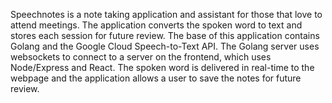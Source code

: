 Speechnotes is a note taking application and assistant for those that love to attend meetings. The application converts the spoken word to text and stores each session for future review. The base of this application contains Golang and the Google Cloud Speech-to-Text API. The Golang server uses websockets to connect to a server on the frontend, which uses Node/Express and React. The spoken word is delivered in real-time to the webpage and the application allows a user to save the notes for future review.
